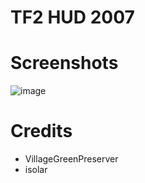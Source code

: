 # TF2 HUD 2007

# Screenshots

![image](https://github.com/user-attachments/assets/286ed3ec-ac33-4073-bc12-34702f320420)

# Credits

- VillageGreenPreserver
- isolar
